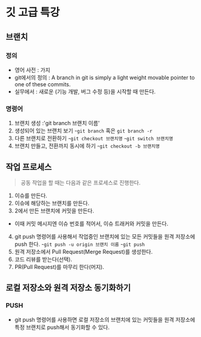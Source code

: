 # 깃 고급 특강

## 브랜치

### 정의

  - 영어 사전 : 가지
  - git에서의 정의 : A branch in git is simply a light weight movable pointer to one of these commits.
  - 실무에서 : 새로운  (기능 개발, 버그 수정 등)을 시작할 때  만든다.




### 명령어
1. 브랜치 생성 :'git branch 브랜치 이름'
2. 생성되어 있는 브랜치 보기
 -`git branch` 혹은 `git branch -r`
3. 다른 브랜치로 전환하기
 -`git checkout 브랜치명`
 -`git switch 브랜치명`
4. 브랜치 만들고, 전환까지 동시에 하기
 -`git checkout -b 브랜치명`





 ## 작업 프로세스
 > 공동 작업을 할 때는 다음과 같은 프로세스로 진행한다.
 1. 이슈를 만든다. 
 2. 이슈에 해당하는 브랜치를 만든다.
 3. 2에서 만든 브랜치에 커밋을 만든다.
  - 이때 커밋 메시지엔 이슈 번호를 적어서, 이슈 트래커와 커밋을 만든다.
 4. git push 명령어를 사용해서 작업중인 브랜치에 있는 모든 커밋들을 원격 저장소에 push 한다.
  -`git push -u origin 브랜치 이름`
  -`git push`
5. 원격 저장소에서 Pull Request(Merge Request)를 생성한다.
6. 코드 리뷰를 받는다(선택).
7. PR(Pull Request)를 마무리 한다(머지). 

 ## 로컬 저장소와 원격 저장소 동기화하기

 ### PUSH
 - git push 명령어를 사용하면 로컬 저장소의 브랜치에 있는 커밋들을 원격 저장소에 특정 브랜치로 push해서 동기화할 수 있다.
